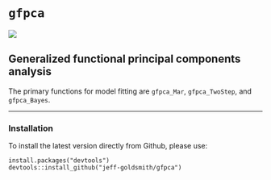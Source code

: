 # `gfpca`
[![](https://travis-ci.org/jeff-goldsmith/gfpca.svg?branch=master)](https://travis-ci.org/jeff-goldsmith/gfpca)

## Generalized functional principal components analysis

The primary functions for model fitting are `gfpca_Mar`, `gfpca_TwoStep`, and `gfpca_Bayes`. 

---------------

### Installation

To install the latest version directly from Github, please use:
<pre><code>install.packages("devtools")
devtools::install_github("jeff-goldsmith/gfpca")
</code></pre>
